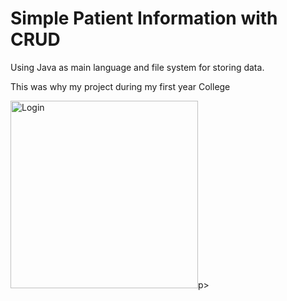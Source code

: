 <h1>Simple Patient Information with CRUD</h1>
<p>Using Java as main language and file system for storing data.</p>
<p>This was why my project during my first year College</p>
<p><img src="https://user-images.githubusercontent.com/79371033/158022501-e2430109-0be4-49c0-a93c-8e74d7fc88f0.png" alt="Login" width="300"/>p>
